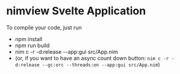 # nimview Svelte  Application

To compile your code, just run
- npm install
- npm run build
- nim c -r -d:release --app:gui src/App.nim
- (or, if you want to have an async count down button: `nim c -r -d:release --gc:orc --threads:on --app:gui src/App.nim`)
